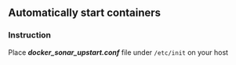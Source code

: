 ## Automatically start containers ##

### Instruction
Place ***docker_sonar_upstart.conf***  file under `/etc/init` on your host